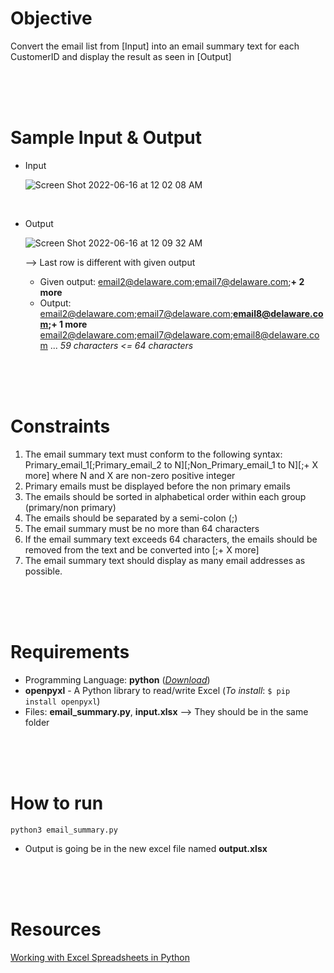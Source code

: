 # Objective
Convert the email list from [Input] into an email summary text for each CustomerID and display the result as seen in [Output]

<br>
<br>
<br>

# Sample Input & Output

- Input  

  ![Screen Shot 2022-06-16 at 12 02 08 AM](https://user-images.githubusercontent.com/30683150/173988579-d4a79054-6988-4d45-9056-9c7de3735738.png)

<br>

- Output  

  ![Screen Shot 2022-06-16 at 12 09 32 AM](https://user-images.githubusercontent.com/30683150/173989361-c2a27a90-5955-468b-8906-098dba2157d0.png)

  --> Last row is different with given output 
  - Given output: email2@delaware.com;email7@delaware.com;**+ 2 more**
  - Output: email2@delaware.com;email7@delaware.com;**email8@delaware.com;+ 1 more**
    email2@delaware.com;email7@delaware.com;email8@delaware.com ... _59 characters <= 64 characters_  

<br>
<br>
<br>

# Constraints

1. The email summary text must conform to the following syntax:
Primary_email_1[;Primary_email_2 to N][;Non_Primary_email_1 to N][;+ X more]
where N and X are non-zero positive integer
2. Primary emails must be displayed before the non primary emails
3. The emails should be sorted in alphabetical order within each group (primary/non primary)
4. The emails should be separated by a semi-colon (;)
5. The email summary must be no more than 64 characters
6. If the email summary text exceeds 64 characters, the emails should be removed from the text and be converted into [;+ X more]
7. The email summary text should display as many email addresses as possible.

<br>
<br>
<br>

# Requirements

- Programming Language: **python** ([_Download_](https://www.python.org/downloads/))
- **openpyxl** - A Python library to read/write Excel (_To install_: ```$ pip install openpyxl```)
- Files: **email_summary.py**, **input.xlsx** --> They should be in the same folder

<br>
<br>
<br>


# How to run
```
python3 email_summary.py
```

- Output is going be in the new excel file named **output.xlsx**  

<br>
<br>
<br>

# Resources
[Working with Excel Spreadsheets in Python](https://www.geeksforgeeks.org/working-with-excel-spreadsheets-in-python/)  

